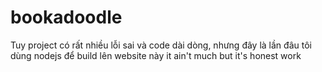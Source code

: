 # bookadoodle
Tuy project có rất nhiều lỗi sai và code dài dòng, nhưng đây là lần đâu tôi dùng nodejs để build lên website này
it ain't much but it's honest work
